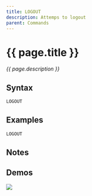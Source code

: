 ```yaml
---
title: LOGOUT
description: Attemps to logout
parent: Commands
---
```


# {{ page.title }}

_{{ page.description }}_

## Syntax

```java
LOGOUT    


```

## Examples

```java
LOGOUT
```

## Notes


## Demos

![](https://i.imgur.com/in599o7.gif)

